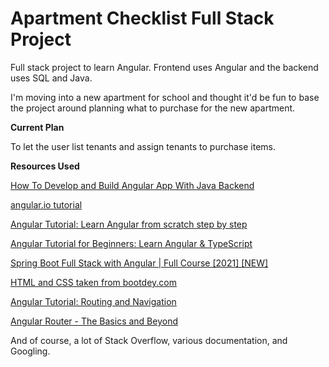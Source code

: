 # Apartment Checklist Full Stack Project
Full stack project to learn Angular. Frontend uses Angular and the backend uses SQL and Java.

I'm moving into a new apartment for school and thought it'd be fun to base the project around planning what to purchase for the new apartment.

**Current Plan**

To let the user list tenants and assign tenants to purchase items. 

**Resources Used**

[How To Develop and Build Angular App With Java Backend](https://medium.com/bb-tutorials-and-thoughts/how-to-develop-and-build-angular-app-with-java-backend-87fb603c6e17)

[angular.io tutorial](https://angular.io/tutorial/toh-pt0)

[Angular Tutorial: Learn Angular from scratch step by step](https://angular-templates.io/tutorials/about/learn-angular-from-scratch-step-by-step)

[Angular Tutorial for Beginners: Learn Angular & TypeScript](https://www.youtube.com/watch?v=k5E2AVpwsko)

[Spring Boot Full Stack with Angular | Full Course [2021] [NEW]](https://www.youtube.com/watch?v=Gx4iBLKLVHk)

[HTML and CSS taken from bootdey.com](https://www.bootdey.com/snippets/view/Contacts-page)

[Angular Tutorial: Routing and Navigation](https://www.youtube.com/watch?v=Nehk4tBxD4o)

[Angular Router - The Basics and Beyond](https://www.youtube.com/watch?v=Np3ULAMqwNo)

And of course, a lot of Stack Overflow, various documentation, and Googling.